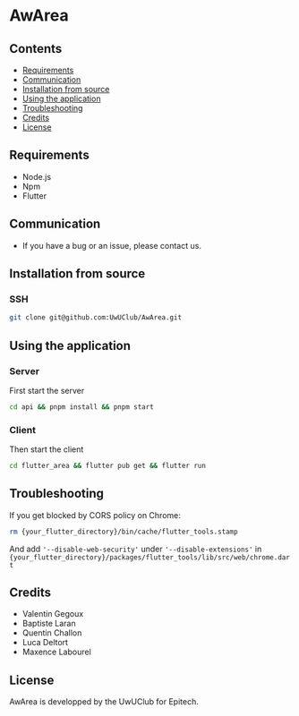 # AwArea

## Contents

-   [Requirements](#requirements)
-   [Communication](#communication)
-   [Installation from source](#installation-from-source)
-   [Using the application](#using-the-application)
-   [Troubleshooting](#troubleshooting)
-   [Credits](#credits)
-   [License](#license)

## Requirements

-   Node.js
-   Npm
-   Flutter

## Communication

-   If you have a bug or an issue, please contact us.

## Installation from source

### SSH

```bash
git clone git@github.com:UwUClub/AwArea.git
```

## Using the application

### Server

First start the server

```bash
cd api && pnpm install && pnpm start
```

### Client

Then start the client

```bash
cd flutter_area && flutter pub get && flutter run
```

## Troubleshooting

If you get blocked by CORS policy on Chrome:

```bash
rm {your_flutter_directory}/bin/cache/flutter_tools.stamp
```

And add ``'--disable-web-security'`` under ``'--disable-extensions'`` in ``{your_flutter_directory}/packages/flutter_tools/lib/src/web/chrome.dart``

## Credits

-   Valentin Gegoux
-   Baptiste Laran
-   Quentin Challon
-   Luca Deltort
-   Maxence Labourel

## License

AwArea is developped by the UwUClub for Epitech.
